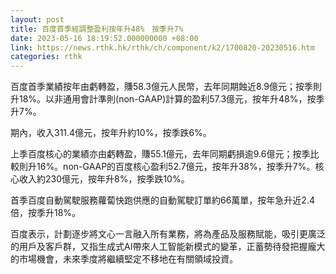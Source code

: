 ```yaml
---
layout: post
title: 百度首季經調整盈利按年升48%　按季升7%
date: 2023-05-16 18:19:52.000000000 +08:00
link: https://news.rthk.hk/rthk/ch/component/k2/1700820-20230516.htm
categories: rthk
---
```


百度首季業績按年由虧轉盈，賺58.3億元人民幣，去年同期蝕近8.9億元；按季則升18%。以非通用會計準則(non-GAAP)計算的盈利57.3億元，按年升48%，按季升7%。

期內，收入311.4億元，按年升約10%，按季跌6%。

上季百度核心的業績亦由虧轉盈，賺55.1億元，去年同期虧損逾9.6億元；按季比較則升16%。non-GAAP的百度核心盈利52.7億元，按年升38%，按季升7%。核心收入約230億元，按年升8%，按季跌10%。

首季百度自動駕駛服務蘿蔔快跑供應的自動駕駛訂單約66萬單，按年急升近2.4倍，按季升18%。

百度表示，計劃逐步將文心一言融入所有業務，將為產品及服務賦能，吸引更廣泛的用戶及客戶群，又指生成式AI帶來人工智能新模式的變革，正蓄勢待發把握龐大的市場機會，未來季度將繼續堅定不移地在有關領域投資。
